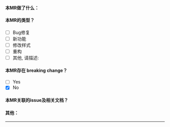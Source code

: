 #### 本MR做了什么：

[^注释]: - 你做了哪些功能
[^注释]: - 或者修复了哪些bug
[^注释]: - 或者优化了什么东西

#### 本MR的类型？
[^注释]: 记得在你mr的类型中填入x
- [ ] Bug修复
- [ ] 新功能
- [ ] 修改样式
- [ ] 重构
- [ ] 其他, 请描述:

#### 本MR存在 breaking change？

- [ ] Yes
- [x] No

[^注释]: 如果是yes请说明理由

#### 本MR关联的issue及相关文档？  

[^注释]: Fix #56 或者`jira的地址`

#### 其他： 
 
[^注释]: 其他需要说明的东西可以写在这里
  
---
